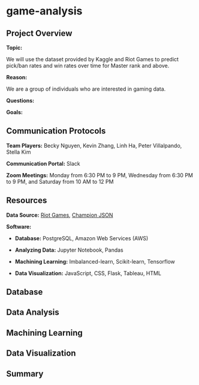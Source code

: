 # game-analysis

## Project Overview
**Topic:**

We will use the dataset provided by Kaggle and Riot Games to predict pick/ban rates and win rates over time for Master rank and above.

**Reason:**

We are a group of individuals who are interested in gaming data.

**Questions:**

**Goals:**

## Communication Protocols
**Team Players:** Becky Nguyen, Kevin Zhang, Linh Ha, Peter Villalpando, Stella Kim

**Communication Portal:** Slack

**Zoom Meetings:** Monday from 6:30 PM to 9 PM, Wednesday from 6:30 PM to 9 PM, and Saturday from 10 AM to 12 PM

## Resources
**Data Source:** [Riot Games](https://developer.riotgames.com/apis), [Champion JSON](http://ddragon.leagueoflegends.com/cdn/12.15.1/data/en_US/champion.json)

**Software:**

- **Database:** PostgreSQL, Amazon Web Services (AWS)

- **Analyzing Data:** Jupyter Notebook, Pandas

- **Machining Learning:** Imbalanced-learn, Scikit-learn, Tensorflow

- **Data Visualization:** JavaScript, CSS, Flask, Tableau, HTML

## Database

## Data Analysis

## Machining Learning

## Data Visualization

## Summary
